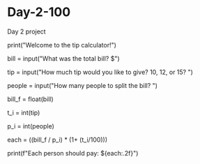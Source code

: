 # Day-2-100
Day 2 project


print("Welcome to the tip calculator!")

bill = input("What was the total bill? $")

tip = input("How much tip would you like to give? 10, 12, or 15? ")

people = input("How many people to split the bill? ")

bill_f = float(bill)

t_i = int(tip)

p_i = int(people)

each = ((bill_f / p_i) * (1+ (t_i/100)))


print(f"Each person should pay: ${each:.2f}")
